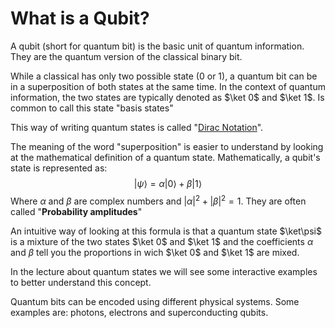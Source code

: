 # What is a Qubit?
A qubit (short for quantum bit) is the basic unit of quantum information.
They are the quantum version of the classical binary bit. 

While a classical has only two possible state (0 or 1), a quantum bit can be in a superposition of both states at the same time. In the context of quantum information, the two states are typically denoted as $\ket 0$ and $\ket 1$. Is common to call this state "basis states"

This way of writing quantum states is called "[Dirac Notation](https://en.wikipedia.org/wiki/Bra%E2%80%93ket_notation)". 

The meaning of the word "superposition" is easier to understand by looking at the mathematical definition of a quantum state.
Mathematically, a qubit's state is represented as:
$$ |\psi \rangle = \alpha |0\rangle + \beta |1\rangle $$
Where $\alpha$ and $\beta$ are complex numbers and $|\alpha|^2 + |\beta|^2 = 1$. They are often called "**Probability amplitudes**"

An intuitive way of looking at this formula is that a quantum state $\ket\psi$ is a mixture of the two states $\ket 0$ and $\ket 1$ and the coefficients $\alpha$ and $\beta$ tell you the proportions in wich $\ket 0$ and $\ket 1$ are mixed.

In the lecture about quantum states we will see some interactive examples to better understand this concept.

Quantum bits can be encoded using different physical systems. Some examples are: photons, electrons and superconducting qubits.

